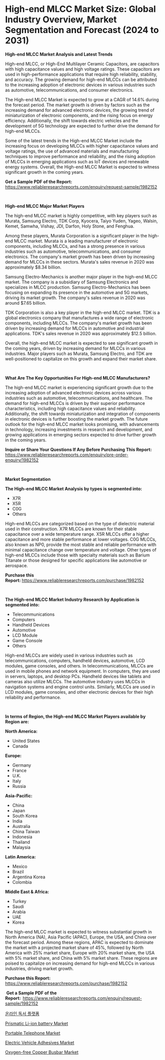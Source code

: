 <p><h1>High-end MLCC Market Size: Global Industry Overview, Market Segmentation and Forecast (2024 to 2031)</h1></p><p><strong>High-end MLCC Market Analysis and Latest Trends</strong></p>
<p><p>High-end MLCC, or High-End Multilayer Ceramic Capacitors, are capacitors with high capacitance values and high voltage ratings. These capacitors are used in high-performance applications that require high reliability, stability, and accuracy. The growing demand for high-end MLCCs can be attributed to the increasing adoption of electronic devices in various industries such as automotive, telecommunications, and consumer electronics.</p><p>The High-end MLCC Market is expected to grow at a CAGR of 14.6% during the forecast period. The market growth is driven by factors such as the increasing demand for advanced electronic devices, the growing trend of miniaturization of electronic components, and the rising focus on energy efficiency. Additionally, the shift towards electric vehicles and the development of 5G technology are expected to further drive the demand for high-end MLCCs.</p><p>Some of the latest trends in the High-end MLCC Market include the increasing focus on developing MLCCs with higher capacitance values and voltage ratings, the use of advanced materials and manufacturing techniques to improve performance and reliability, and the rising adoption of MLCCs in emerging applications such as IoT devices and renewable energy systems. Overall, the High-end MLCC Market is expected to witness significant growth in the coming years.</p></p>
<p><strong>Get a Sample PDF of the Report:&nbsp;</strong> <a href="https://www.reliableresearchreports.com/enquiry/request-sample/1982152">https://www.reliableresearchreports.com/enquiry/request-sample/1982152</a></p>
<p>&nbsp;</p>
<p><strong>High-end MLCC Major Market Players</strong></p>
<p><p>The high-end MLCC market is highly competitive, with key players such as Murata, Samsung Electro, TDK Corp, Kyocera, Taiyo Yuden, Yageo, Walsin, Kemet, Samwha, Vishay, JDI, Darfon, Holy Stone, and Fenghua. </p><p>Among these players, Murata Corporation is a significant player in the high-end MLCC market. Murata is a leading manufacturer of electronic components, including MLCCs, and has a strong presence in various industries such as automotive, telecommunications, and consumer electronics. The company's market growth has been driven by increasing demand for MLCCs in these sectors. Murata's sales revenue in 2020 was approximately $8.34 billion.</p><p>Samsung Electro-Mechanics is another major player in the high-end MLCC market. The company is a subsidiary of Samsung Electronics and specializes in MLCC production. Samsung Electro-Mechanics has been focusing on expanding its presence in the automotive and 5G markets, driving its market growth. The company's sales revenue in 2020 was around $7.65 billion.</p><p>TDK Corporation is also a key player in the high-end MLCC market. TDK is a global electronics company that manufactures a wide range of electronic components, including MLCCs. The company's market growth has been driven by increasing demand for MLCCs in automotive and industrial applications. TDK's sales revenue in 2020 was approximately $12.5 billion.</p><p>Overall, the high-end MLCC market is expected to see significant growth in the coming years, driven by increasing demand for MLCCs in various industries. Major players such as Murata, Samsung Electro, and TDK are well-positioned to capitalize on this growth and expand their market share.</p></p>
<p>&nbsp;</p>
<p><strong>What Are The Key Opportunities For High-end MLCC Manufacturers?</strong></p>
<p><p>The high-end MLCC market is experiencing significant growth due to the increasing adoption of advanced electronic devices across various industries such as automotive, telecommunications, and healthcare. The demand for high-end MLCCs is driven by their superior performance characteristics, including high capacitance values and reliability. Additionally, the shift towards miniaturization and integration of components in electronic devices is further boosting the market growth. The future outlook for the high-end MLCC market looks promising, with advancements in technology, increasing investments in research and development, and growing applications in emerging sectors expected to drive further growth in the coming years.</p></p>
<p><strong>Inquire or Share Your Questions If Any Before Purchasing This Report:</strong> <a href="https://www.reliableresearchreports.com/enquiry/pre-order-enquiry/1982152">https://www.reliableresearchreports.com/enquiry/pre-order-enquiry/1982152</a></p>
<p>&nbsp;</p>
<p><strong>Market Segmentation</strong></p>
<p><strong>The High-end MLCC Market Analysis by types is segmented into:</strong></p>
<p><ul><li>X7R</li><li>X5R</li><li>C0G</li><li>Others</li></ul></p>
<p><p>High-end MLCCs are categorized based on the type of dielectric material used in their construction. X7R MLCCs are known for their stable capacitance over a wide temperature range. X5R MLCCs offer a higher capacitance and more stable performance at lower voltages. C0G MLCCs, also known as NP0, provide the most stable and reliable performance with minimal capacitance change over temperature and voltage. Other types of high-end MLCCs include those with specialty materials such as Barium Titanate or those designed for specific applications like automotive or aerospace.</p></p>
<p><strong>Purchase this Report:&nbsp;</strong><a href="https://www.reliableresearchreports.com/purchase/1982152">https://www.reliableresearchreports.com/purchase/1982152</a></p>
<p>&nbsp;</p>
<p><strong>The High-end MLCC Market Industry Research by Application is segmented into:</strong></p>
<p><ul><li>Telecommunications</li><li>Computers</li><li>Handheld Devices</li><li>Automotive</li><li>LCD Module</li><li>Game Console</li><li>Others</li></ul></p>
<p><p>High-end MLCCs are widely used in various industries such as telecommunications, computers, handheld devices, automotive, LCD modules, game consoles, and others. In telecommunications, MLCCs are used in mobile phones and network equipment. In computers, they are used in servers, laptops, and desktop PCs. Handheld devices like tablets and cameras also utilize MLCCs. The automotive industry uses MLCCs in navigation systems and engine control units. Similarly, MLCCs are used in LCD modules, game consoles, and other electronic devices for their high reliability and performance.</p></p>
<p>&nbsp;</p>
<p><strong>In terms of Region, the High-end MLCC Market Players available by Region are:</strong></p>
<p>
    <p> <strong> North America: </strong>
        <ul>
            <li>United States</li>
            <li>Canada</li>
        </ul>
        </p> 
    <p> <strong> Europe: </strong>
        <ul>
            <li>Germany</li>
            <li>France</li>
            <li>U.K.</li>
            <li>Italy</li>
            <li>Russia</li>
        </ul>
        </p> 
    <p> <strong> Asia-Pacific: </strong>
        <ul>
            <li>China</li>
            <li>Japan</li>
            <li>South Korea</li>
            <li>India</li>
            <li>Australia</li>
            <li>China Taiwan</li>
            <li>Indonesia</li>
            <li>Thailand</li>
            <li>Malaysia</li>
        </ul>
        </p> 
    <p> <strong> Latin America: </strong>
        <ul>
            <li>Mexico</li>
            <li>Brazil</li>
            <li>Argentina Korea</li>
            <li>Colombia</li>
        </ul>
        </p> 
    <p> <strong> Middle East & Africa: </strong>
        <ul>
            <li>Turkey</li>
            <li>Saudi</li>
            <li>Arabia</li>
            <li>UAE</li>
            <li>Korea</li>
        </ul>
    </p>
    </p>
<p><p>The high-end MLCC market is expected to witness substantial growth in North America (NA), Asia Pacific (APAC), Europe, the USA, and China over the forecast period. Among these regions, APAC is expected to dominate the market with a projected market share of 45%, followed by North America with 25% market share, Europe with 20% market share, the USA with 5% market share, and China with 5% market share. These regions are poised to capitalize on increasing demand for high-end MLCCs in various industries, driving market growth.</p></p>
<p><strong>Purchase this Report: </strong><a href="https://www.reliableresearchreports.com/purchase/1982152">https://www.reliableresearchreports.com/purchase/1982152</a></p>
<p>&nbsp;<strong>Get a Sample PDF of the Report:&nbsp;&nbsp;</strong><a href="https://www.reliableresearchreports.com/enquiry/request-sample/1982152">https://www.reliableresearchreports.com/enquiry/request-sample/1982152</a></p>
<p><strong></strong></p>
<p><p><a href="https://github.com/khytkeqagplkzqvh/Market-Research-Report-List-1/blob/main/1980254184757.md">온라인 독서 플랫폼</a></p><p><a href="https://issuu.com/reportprime-2/docs/prismatic-li-ion-battery-market-size-2030.pptx">Prismatic Li-ion battery Market</a></p><p><a href="https://view.publitas.com/reportprime-1/portable-telephone-market-size-market-share-and-global-market-analysis-report-2024-2031/">Portable Telephone Market</a></p><p><a href="https://view.publitas.com/reportprime-1/electric-vehicle-adhesives-market-size-and-examines-its-market-scope-with-a-primary-focus-on-growth-opportunities-and-forecasted-trends-spanning-from-2024-to-2031/">Electric Vehicle Adhesives Market</a></p><p><a href="https://github.com/Airanohannonzb68e5pb53oc1/Market-Research-Report-List-1/blob/main/oxygen-free-copper-busbar-market.md">Oxygen-free Copper Busbar Market</a></p></p>
